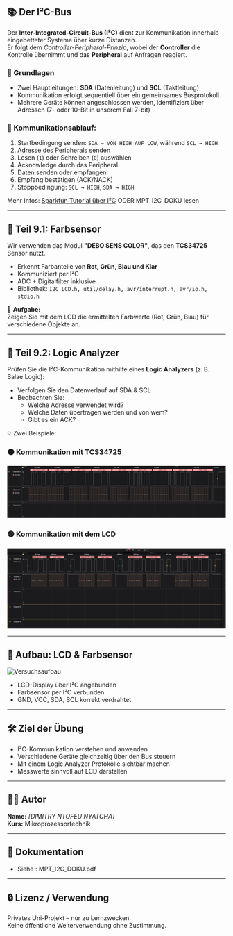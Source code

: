## 📚 Der I²C-Bus

Der **Inter-Integrated-Circuit-Bus (I²C)** dient zur Kommunikation innerhalb eingebetteter Systeme über kurze Distanzen.  
Er folgt dem *Controller-Peripheral-Prinzip*, wobei der **Controller** die Kontrolle übernimmt und das **Peripheral** auf Anfragen reagiert.

### 🧠 Grundlagen

- Zwei Hauptleitungen: **SDA** (Datenleitung) und **SCL** (Taktleitung)
- Kommunikation erfolgt sequentiell über ein gemeinsames Busprotokoll
- Mehrere Geräte können angeschlossen werden, identifiziert über Adressen (7- oder 10-Bit in unserem Fall 7-bit)

### 🔄 Kommunikationsablauf:

1. Startbedingung senden: `SDA → VON HIGH AUF LOW`, während `SCL → HIGH`
2. Adresse des Peripherals senden
3. Lesen (`1`) oder Schreiben (`0`) auswählen
4. Acknowledge durch das Peripheral
5. Daten senden oder empfangen
6. Empfang bestätigen (ACK/NACK)
7. Stoppbedingung: `SCL → HIGH`, `SDA → HIGH`

Mehr Infos: [Sparkfun Tutorial über I²C](https://learn.sparkfun.com/tutorials/i2c/all) ODER MPT_I2C_DOKU lesen

---

## 🔬 Teil 9.1: Farbsensor

Wir verwenden das Modul **"DEBO SENS COLOR"**, das den **TCS34725** Sensor nutzt.

- Erkennt Farbanteile von **Rot, Grün, Blau und Klar**
- Kommuniziert per I²C
- ADC + Digitalfilter inklusive
- Bibliothek: `I2C_LCD.h, util/delay.h, avr/interrupt.h, avr/io.h, stdio.h` 

📌 **Aufgabe:**  
Zeigen Sie mit dem LCD die ermittelten Farbwerte (Rot, Grün, Blau) für verschiedene Objekte an.

---

## 🧪 Teil 9.2: Logic Analyzer

Prüfen Sie die I²C-Kommunikation mithilfe eines **Logic Analyzers** (z. B. Salae Logic):

- Verfolgen Sie den Datenverlauf auf SDA & SCL
- Beobachten Sie:
  - Welche Adresse verwendet wird?
  - Welche Daten übertragen werden und von wem?
  - Gibt es ein ACK?

💡 Zwei Beispiele:

### 🟠 Kommunikation mit TCS34725
![Beispiel Farbsensor](image/SCL.jpg)

### 🟢 Kommunikation mit dem LCD
![Beispiel LCD](image/write_s.jpg)

---

## 🔌 Aufbau: LCD & Farbsensor

![Versuchsaufbau](image/versuchsaufbau.jpgg)

- LCD-Display über I²C angebunden
- Farbsensor per I²C verbunden
- GND, VCC, SDA, SCL korrekt verdrahtet

---

## 🛠️ Ziel der Übung

- I²C-Kommunikation verstehen und anwenden
- Verschiedene Geräte gleichzeitig über den Bus steuern
- Mit einem Logic Analyzer Protokolle sichtbar machen
- Messwerte sinnvoll auf LCD darstellen

---

## 🧑‍💻 Autor

**Name:** *[DIMITRY NTOFEU NYATCHA]*  
**Kurs:** Mikroprozessortechnik  


---

## 📄 Dokumentation 

- Siehe : MPT_I2C_DOKU.pdf

---

## 🔒 Lizenz / Verwendung

Privates Uni-Projekt – nur zu Lernzwecken.  
Keine öffentliche Weiterverwendung ohne Zustimmung.